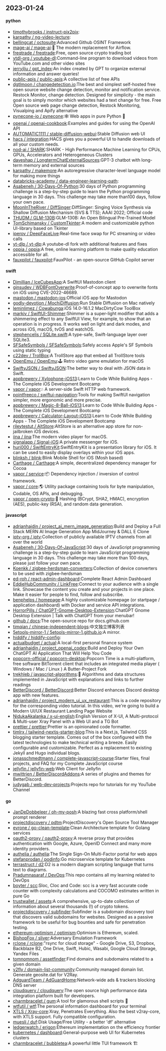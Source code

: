 ## 2023-01-24

#### python
* [timothybrooks / instruct-pix2pix](https://github.com/timothybrooks/instruct-pix2pix):
* [karpathy / ng-video-lecture](https://github.com/karpathy/ng-video-lecture):
* [bellingcat / octosuite](https://github.com/bellingcat/octosuite):Advanced Github OSINT Framework
* [mage-ai / mage-ai](https://github.com/mage-ai/mage-ai):🧙
The modern replacement for Airflow.
* [freqtrade / freqtrade](https://github.com/freqtrade/freqtrade):Free, open source crypto trading bot
* [ytdl-org / youtube-dl](https://github.com/ytdl-org/youtube-dl):Command-line program to download videos from YouTube.com and other video sites
* [jerryjliu / gpt_index](https://github.com/jerryjliu/gpt_index):An index created by GPT to organize external information and answer queries!
* [public-apis / public-apis](https://github.com/public-apis/public-apis):A collective list of free APIs
* [dgtlmoon / changedetection.io](https://github.com/dgtlmoon/changedetection.io):The best and simplest self-hosted free open source website change detection, monitor and notification service. Restock Monitor, change detection. Designed for simplicity - the main goal is to simply monitor which websites had a text change for free. Free Open source web page change detection, Restock Monitoring, Visualping and Apify alternative
* [pynecone-io / pynecone](https://github.com/pynecone-io/pynecone):🕸
Web apps in pure Python
🐍
* [openai / openai-cookbook](https://github.com/openai/openai-cookbook):Examples and guides for using the OpenAI API
* [AUTOMATIC1111 / stable-diffusion-webui](https://github.com/AUTOMATIC1111/stable-diffusion-webui):Stable Diffusion web UI
* [hacs / integration](https://github.com/hacs/integration):HACS gives you a powerful UI to handle downloads of all your custom needs.
* [nod-ai / SHARK](https://github.com/nod-ai/SHARK):SHARK - High Performance Machine Learning for CPUs, GPUs, Accelerators and Heterogeneous Clusters
* [daveshap / LongtermChatExternalSources](https://github.com/daveshap/LongtermChatExternalSources):GPT-3 chatbot with long-term memory and external sources
* [karpathy / makemore](https://github.com/karpathy/makemore):An autoregressive character-level language model for making more things
* [databricks-academy / data-engineer-learning-path](https://github.com/databricks-academy/data-engineer-learning-path):
* [Asabeneh / 30-Days-Of-Python](https://github.com/Asabeneh/30-Days-Of-Python):30 days of Python programming challenge is a step-by-step guide to learn the Python programming language in 30 days. This challenge may take more than100 days, follow your own pace.
* [MoonInTheRiver / DiffSinger](https://github.com/MoonInTheRiver/DiffSinger):DiffSinger: Singing Voice Synthesis via Shallow Diffusion Mechanism (SVS & TTS); AAAI 2022; Official code
* [THUDM / GLM-130B](https://github.com/THUDM/GLM-130B):GLM-130B: An Open Bilingual Pre-Trained Model
* [TomSchimansky / CustomTkinter](https://github.com/TomSchimansky/CustomTkinter):A modern and customizable python UI-library based on Tkinter
* [iperov / DeepFaceLive](https://github.com/iperov/DeepFaceLive):Real-time face swap for PC streaming or video calls
* [yt-dlp / yt-dlp](https://github.com/yt-dlp/yt-dlp):A youtube-dl fork with additional features and fixes
* [oppia / oppia](https://github.com/oppia/oppia):A free, online learning platform to make quality education accessible for all.
* [fauxpilot / fauxpilot](https://github.com/fauxpilot/fauxpilot):FauxPilot - an open-source GitHub Copilot server

#### swift
* [Dimillian / IceCubesApp](https://github.com/Dimillian/IceCubesApp):A SwiftUI Mastodon client
* [ginsudev / WDBFontOverwrite](https://github.com/ginsudev/WDBFontOverwrite):Proof-of-concept app to overwrite fonts on iOS using CVE-2022-46689.
* [mastodon / mastodon-ios](https://github.com/mastodon/mastodon-ios):Official iOS app for Mastodon
* [godly-devotion / MochiDiffusion](https://github.com/godly-devotion/MochiDiffusion):Run Stable Diffusion on Mac natively
* [leminlimez / Cowabunga](https://github.com/leminlimez/Cowabunga):iOS 14.0-16.1.2 MacDirtyCow ToolBox
* [markiv / SwiftUI-Shimmer](https://github.com/markiv/SwiftUI-Shimmer):Shimmer is a super-light modifier that adds a shimmering effect to any SwiftUI View, for example, to show that an operation is in progress. It works well on light and dark modes, and across iOS, macOS, tvOS and watchOS.
* [stephencelis / SQLite.swift](https://github.com/stephencelis/SQLite.swift):A type-safe, Swift-language layer over SQLite3.
* [SFSafeSymbols / SFSafeSymbols](https://github.com/SFSafeSymbols/SFSafeSymbols):Safely access Apple's SF Symbols using static typing
* [c22dev / TrollBox](https://github.com/c22dev/TrollBox):A TrollStore app that embed all TrollStore tools
* [OpenEmu / OpenEmu](https://github.com/OpenEmu/OpenEmu):🕹
Retro video game emulation for macOS
* [SwiftyJSON / SwiftyJSON](https://github.com/SwiftyJSON/SwiftyJSON):The better way to deal with JSON data in Swift.
* [appbrewery / Xylophone-iOS13](https://github.com/appbrewery/Xylophone-iOS13):Learn to Code While Building Apps - The Complete iOS Development Bootcamp
* [vapor / vapor](https://github.com/vapor/vapor):💧
A server-side Swift HTTP web framework.
* [pointfreeco / swiftui-navigation](https://github.com/pointfreeco/swiftui-navigation):Tools for making SwiftUI navigation simpler, more ergonomic and more precise.
* [appbrewery / Magic-8-Ball-iOS13](https://github.com/appbrewery/Magic-8-Ball-iOS13):Learn to Code While Building Apps - The Complete iOS Development Bootcamp
* [appbrewery / Calculator-Layout-iOS13](https://github.com/appbrewery/Calculator-Layout-iOS13):Learn to Code While Building Apps - The Complete iOS Development Bootcamp
* [rileytestut / AltStore](https://github.com/rileytestut/AltStore):AltStore is an alternative app store for non-jailbroken iOS devices.
* [iina / iina](https://github.com/iina/iina):The modern video player for macOS.
* [signalapp / Signal-iOS](https://github.com/signalapp/Signal-iOS):A private messenger for iOS.
* [huri000 / SwiftEntryKit](https://github.com/huri000/SwiftEntryKit):SwiftEntryKit is a presentation library for iOS. It can be used to easily display overlays within your iOS apps.
* [blinksh / blink](https://github.com/blinksh/blink):Blink Mobile Shell for iOS (Mosh based)
* [Carthage / Carthage](https://github.com/Carthage/Carthage):A simple, decentralized dependency manager for Cocoa
* [vapor / service](https://github.com/vapor/service):📦
Dependency injection / inversion of control framework.
* [vapor / core](https://github.com/vapor/core):🌎
Utility package containing tools for byte manipulation, Codable, OS APIs, and debugging.
* [vapor / open-crypto](https://github.com/vapor/open-crypto):🔑
Hashing (BCrypt, SHA2, HMAC), encryption (AES), public-key (RSA), and random data generation.

#### javascript
* [adrianhajdin / project_ai_mern_image_generation](https://github.com/adrianhajdin/project_ai_mern_image_generation):Build and Deploy a Full Stack MERN AI Image Generation App MidJourney & DALL E Clone
* [iptv-org / iptv](https://github.com/iptv-org/iptv):Collection of publicly available IPTV channels from all over the world
* [Asabeneh / 30-Days-Of-JavaScript](https://github.com/Asabeneh/30-Days-Of-JavaScript):30 days of JavaScript programming challenge is a step-by-step guide to learn JavaScript programming language in 30 days. This challenge may take more than 100 days, please just follow your own pace.
* [Koenkk / zigbee-herdsman-converters](https://github.com/Koenkk/zigbee-herdsman-converters):Collection of device converters to be used with zigbee-herdsman
* [ed-roh / react-admin-dashboard](https://github.com/ed-roh/react-admin-dashboard):Complete React Admin Dashboard
* [EddieHubCommunity / LinkFree](https://github.com/EddieHubCommunity/LinkFree):Connect to your audience with a single link. Showcase the content you create and your projects in one place. Make it easier for people to find, follow and subscribe.
* [benphelps / homepage](https://github.com/benphelps/homepage):A highly customizable homepage (or startpage / application dashboard) with Docker and service API integrations.
* [HorrorPills / ChatGPT-Gnome-Desktop-Extension](https://github.com/HorrorPills/ChatGPT-Gnome-Desktop-Extension):ChatGPT Gnome Desktop Extension | Talk with ChatGPT from your menubar!
* [github / docs](https://github.com/github/docs):The open-source repo for docs.github.com
* [timqian / chinese-independent-blogs](https://github.com/timqian/chinese-independent-blogs):中文独立博客列表
* [5etools-mirror-1 / 5etools-mirror-1.github.io](https://github.com/5etools-mirror-1/5etools-mirror-1.github.io):A mirror.
* [hiddify / hiddify-config](https://github.com/hiddify/hiddify-config):
* [actualbudget / actual](https://github.com/actualbudget/actual):A local-first personal finance system
* [adrianhajdin / project_openai_codex](https://github.com/adrianhajdin/project_openai_codex):Build and Deploy Your Own ChatGPT AI Application That Will Help You Code
* [popcorn-official / popcorn-desktop](https://github.com/popcorn-official/popcorn-desktop):Popcorn Time is a multi-platform, free software BitTorrent client that includes an integrated media player ( Windows / Mac / Linux ) A Butter-Project Fork
* [trekhleb / javascript-algorithms](https://github.com/trekhleb/javascript-algorithms):📝
Algorithms and data structures implemented in JavaScript with explanations and links to further readings
* [BetterDiscord / BetterDiscord](https://github.com/BetterDiscord/BetterDiscord):Better Discord enhances Discord desktop app with new features.
* [adrianhajdin / project_modern_ui_ux_restaurant](https://github.com/adrianhajdin/project_modern_ui_ux_restaurant):This is a code repository for the corresponding video tutorial. In this video, we're going to build a Modern UI/UX Restaurant Landing Page Website
* [NidukaAkalanka / x-ui-english](https://github.com/NidukaAkalanka/x-ui-english):English Version of X-UI, A Multi-protocol & Multi-user Xray Panel with a Web UI and a TG Bot
* [prettier / prettier](https://github.com/prettier/prettier):Prettier is an opinionated code formatter.
* [timlrx / tailwind-nextjs-starter-blog](https://github.com/timlrx/tailwind-nextjs-starter-blog):This is a Next.js, Tailwind CSS blogging starter template. Comes out of the box configured with the latest technologies to make technical writing a breeze. Easily configurable and customizable. Perfect as a replacement to existing Jekyll and Hugo individual blogs.
* [jonasschmedtmann / complete-javascript-course](https://github.com/jonasschmedtmann/complete-javascript-course):Starter files, final projects, and FAQ for my Complete JavaScript course
* [jellyfin / jellyfin-web](https://github.com/jellyfin/jellyfin-web):Web Client for Jellyfin
* [mwittrien / BetterDiscordAddons](https://github.com/mwittrien/BetterDiscordAddons):A series of plugins and themes for BetterDiscord.
* [judygab / web-dev-projects](https://github.com/judygab/web-dev-projects):Projects repo for tutorials for my YouTube Channel

#### go
* [JanDeDobbeleer / oh-my-posh](https://github.com/JanDeDobbeleer/oh-my-posh):A blazing fast cross platform/shell prompt renderer
* [projectdiscovery / pdtm](https://github.com/projectdiscovery/pdtm):ProjectDiscovery's Open Source Tool Manager
* [evrone / go-clean-template](https://github.com/evrone/go-clean-template):Clean Architecture template for Golang services
* [oauth2-proxy / oauth2-proxy](https://github.com/oauth2-proxy/oauth2-proxy):A reverse proxy that provides authentication with Google, Azure, OpenID Connect and many more identity providers.
* [authelia / authelia](https://github.com/authelia/authelia):The Single Sign-On Multi-Factor portal for web apps
* [stefanprodan / podinfo](https://github.com/stefanprodan/podinfo):Go microservice template for Kubernetes
* [terrastruct / d2](https://github.com/terrastruct/d2):D2 is a modern diagram scripting language that turns text to diagrams.
* [Pradumnasaraf / DevOps](https://github.com/Pradumnasaraf/DevOps):This repo contains all my learning related to DevOps
* [boyter / scc](https://github.com/boyter/scc):Sloc, Cloc and Code: scc is a very fast accurate code counter with complexity calculations and COCOMO estimates written in pure Go
* [trustwallet / assets](https://github.com/trustwallet/assets):A comprehensive, up-to-date collection of information about several thousands (!) of crypto tokens.
* [projectdiscovery / subfinder](https://github.com/projectdiscovery/subfinder):Subfinder is a subdomain discovery tool that discovers valid subdomains for websites. Designed as a passive framework to be useful for bug bounties and safe for penetration testing.
* [ethereum-optimism / optimism](https://github.com/ethereum-optimism/optimism):Optimism is Ethereum, scaled.
* [BishopFox / sliver](https://github.com/BishopFox/sliver):Adversary Emulation Framework
* [rclone / rclone](https://github.com/rclone/rclone):"rsync for cloud storage" - Google Drive, S3, Dropbox, Backblaze B2, One Drive, Swift, Hubic, Wasabi, Google Cloud Storage, Yandex Files
* [tomnomnom / assetfinder](https://github.com/tomnomnom/assetfinder):Find domains and subdomains related to a given domain
* [v2fly / domain-list-community](https://github.com/v2fly/domain-list-community):Community managed domain list. Generate geosite.dat for V2Ray.
* [AdguardTeam / AdGuardHome](https://github.com/AdguardTeam/AdGuardHome):Network-wide ads & trackers blocking DNS server
* [cloudquery / cloudquery](https://github.com/cloudquery/cloudquery):The open source high performance data integration platform built for developers.
* [charmbracelet / gum](https://github.com/charmbracelet/gum):A tool for glamorous shell scripts
🎀
* [wtfutil / wtf](https://github.com/wtfutil/wtf):The personal information dashboard for your terminal
* [XTLS / Xray-core](https://github.com/XTLS/Xray-core):Xray, Penetrates Everything. Also the best v2ray-core, with XTLS support. Fully compatible configuration.
* [muesli / duf](https://github.com/muesli/duf):Disk Usage/Free Utility - a better 'df' alternative
* [ledgerwatch / erigon](https://github.com/ledgerwatch/erigon):Ethereum implementation on the efficiency frontier
* [kubernetes / dashboard](https://github.com/kubernetes/dashboard):General-purpose web UI for Kubernetes clusters
* [charmbracelet / bubbletea](https://github.com/charmbracelet/bubbletea):A powerful little TUI framework
🏗
